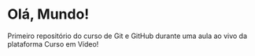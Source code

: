 # Olá, Mundo!
 Primeiro repositório do curso de Git e GitHub durante uma aula ao vivo da plataforma Curso em Vídeo!
